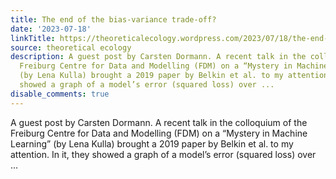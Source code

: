 ```yaml
---
title: The end of the bias-variance trade-off?
date: '2023-07-18'
linkTitle: https://theoreticalecology.wordpress.com/2023/07/18/the-end-of-the-bias-variance-trade-off/
source: theoretical ecology
description: A guest post by Carsten Dormann. A recent talk in the colloquium of the
  Freiburg Centre for Data and Modelling (FDM) on a “Mystery in Machine Learning”
  (by Lena Kulla) brought a 2019 paper by Belkin et al. to my attention. In it, they
  showed a graph of a model’s error (squared loss) over ...
disable_comments: true
---
```

A guest post by Carsten Dormann. A recent talk in the colloquium of the Freiburg Centre for Data and Modelling (FDM) on a “Mystery in Machine Learning” (by Lena Kulla) brought a 2019 paper by Belkin et al. to my attention. In it, they showed a graph of a model’s error (squared loss) over ...
